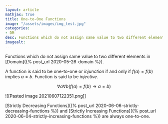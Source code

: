 ```yaml
---
layout: article
mathjax: true
title: One-to-One Functions
image: "/assets/images/img_test.jpg"
categories:
- DM
desc: Functions which do not assign same value to two different elements in Domain. 
imagealt: 
---
```


Functions which do not assign same value to two different elements in [Domain]({% post_url 2020-05-26-domain %}).

A function is said to be one-to-one or *injunction* if and only if $f(a)=f(b)$ implies $a=b$. Function is said to be *injective*.


































































































































































































































































































































































$$\forall a \forall b(f(a)=f(b) \rightarrow a=b)$$


































































































































































































































































































































































![[Pasted image 20210607122351.png]]

[Strictly Decreasing Functions]({% post_url 2020-06-06-strictly-decreasing-functions %}) and [Strictly Increasing Functions]({% post_url 2020-06-04-strictly-increasing-functions %}) are always one-to-one.
